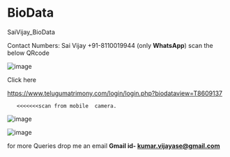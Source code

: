 # BioData
SaiVijay_BioData

Contact Numbers: Sai Vijay +91-8110019944 (only **WhatsApp**) scan the below QRcode 

![image](https://github.com/Saivijay1919/BioData/assets/87700405/418f8bbf-0004-4e49-a62c-96689a56e3c2)

Click here 

https://www.telugumatrimony.com/login/login.php?biodataview=T8609137

       <<<<<<<scan from mobile  camera.

![image](https://github.com/Saivijay1919/BioData/assets/87700405/5925f363-dd0f-4f9f-b3dd-b1b3f186623e)


![image](https://github.com/Saivijay1919/BioData/assets/87700405/dc6601d0-8e40-45b8-9247-d8eddbed003b)

for more Queries drop me an email 
**Gmail id- kumar.vijayase@gmail.com**
